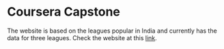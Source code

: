 # Coursera Capstone
The website is based on the leagues popular in India and currently has the data for three leagues.
Check the website at this [link](https://scoro6.github.io/Coursera-Project/leagues.html).
